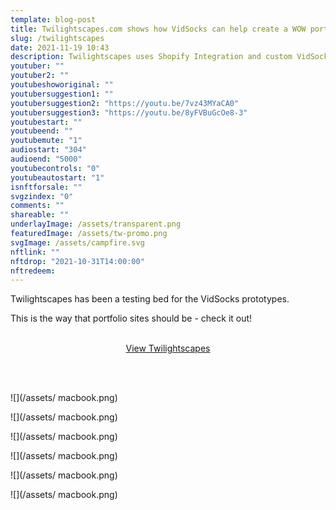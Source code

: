 ```yaml
---
template: blog-post
title: Twilightscapes.com shows how VidSocks can help create a WOW portfolio that sells! 
slug: /twilightscapes
date: 2021-11-19 10:43
description: Twilightscapes uses Shopify Integration and custom VidSocks setup
youtuber: ""
youtuber2: ""
youtubeshoworiginal: ""
youtubersuggestion1: ""
youtubersuggestion2: "https://youtu.be/7vz43MYaCA0"
youtubersuggestion3: "https://youtu.be/8yFVBuGcOe8-3"
youtubestart: ""
youtubeend: ""
youtubemute: "1"
audiostart: "304"
audioend: "5000"
youtubecontrols: "0"
youtubeautostart: "1"
isnftforsale: ""
svgzindex: "0"
comments: ""
shareable: ""
underlayImage: /assets/transparent.png
featuredImage: /assets/tw-promo.png
svgImage: /assets/campfire.svg
nftlink: ""
nftdrop: "2021-10-31T14:00:00"
nftredeem:
---
```



Twilightscapes has been a testing bed for the VidSocks prototypes. 

 This is the way that portfolio sites should be - check it out!

<br />
<div style="display:flex; justify-content:center; margin:0 auto;"><a class="button fire center" href="https://twilightscapes.com" >View Twilightscapes</a>
</div>

<br /><br />




<div class="masonry zoombox" style="">

![](/assets/ macbook.png)

![](/assets/ macbook.png)

![](/assets/ macbook.png)

![](/assets/ macbook.png)

![](/assets/ macbook.png)

![](/assets/ macbook.png)

</div>